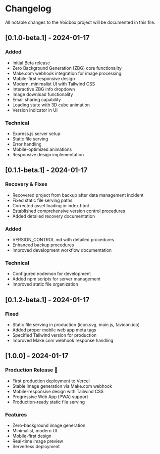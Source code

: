 # Changelog

All notable changes to the Voidbox project will be documented in this file.

## [0.1.0-beta.1] - 2024-01-17

### Added
- Initial Beta release
- Zero Background Generation (ZBG) core functionality
- Make.com webhook integration for image processing
- Mobile-first responsive design
- Modern, minimalist UI with Tailwind CSS
- Interactive ZBG info dropdown
- Image download functionality
- Email sharing capability
- Loading state with 3D cube animation
- Version indicator in UI

### Technical
- Express.js server setup
- Static file serving
- Error handling
- Mobile-optimized animations
- Responsive design implementation

## [0.1.1-beta.1] - 2024-01-17

### Recovery & Fixes
- Recovered project from backup after data management incident
- Fixed static file serving paths
- Corrected asset loading in index.html
- Established comprehensive version control procedures
- Added detailed recovery documentation

### Added
- VERSION_CONTROL.md with detailed procedures
- Enhanced backup procedures
- Improved development workflow documentation

### Technical
- Configured nodemon for development
- Added npm scripts for server management
- Improved static file organization

## [0.1.2-beta.1] - 2024-01-17

### Fixed
- Static file serving in production (icon.svg, main.js, favicon.ico)
- Added proper mobile web app meta tags
- Specified Tailwind version for production
- Improved Make.com webhook response handling

## [1.0.0] - 2024-01-17

### Production Release 🚀
- First production deployment to Vercel
- Stable image generation via Make.com webhook
- Mobile-responsive design with Tailwind CSS
- Progressive Web App (PWA) support
- Production-ready static file serving

### Features
- Zero-background image generation
- Minimalist, modern UI
- Mobile-first design
- Real-time image preview
- Serverless deployment
